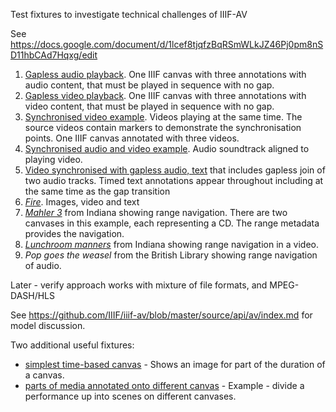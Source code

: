 Test fixtures to investigate technical challenges of IIIF-AV

See https://docs.google.com/document/d/1lcef8tjqfzBqRSmWLkJZ46Pj0pm8nSD11hbCAd7Hqxg/edit

1.	[Gapless audio playback](bl/01_gapless_audio.json). One IIIF canvas with three annotations with audio content, that must be played in sequence with no gap.
2.	[Gapless video playback](bl/02_gapless_video.json). One IIIF canvas with three annotations with video content, that must be played in sequence with no gap.
3.	[Synchronised video example](bl/03_synchronised_video.json). Videos playing at the same time. The source videos contain markers to demonstrate the synchronisation points. One IIIF canvas annotated with three videos.
4.	[Synchronised audio and video example](bl/04_synchronised_av.json). Audio soundtrack aligned to playing video.
5.	[Video synchronised with gapless audio, text](bl/05_synchronised_av_text.json) that includes gapless join of two audio tracks. Timed text annotations appear throughout including at the same time as the gap transition
6.	[_Fire_](https://tomcrane.github.io/fire/manifest3.json). Images, video and text
7.	[_Mahler 3_](http://dlib.indiana.edu/iiif_av/mahler-symphony-3/mahler-symphony-3.json) from Indiana showing range navigation. There are two canvases in this example, each representing a CD. The range metadata provides the navigation.
8.	[_Lunchroom manners_](http://dlib.indiana.edu/iiif_av/lunchroom_manners/lunchroom_manners.json) from Indiana showing range navigation in a video.
9.	_Pop goes the weasel_ from the British Library showing range navigation of audio.

Later - verify approach works with mixture of file formats, and MPEG-DASH/HLS

See https://github.com/IIIF/iiif-av/blob/master/source/api/av/index.md for model discussion.

Two additional useful fixtures:

* [simplest time-based canvas](iiif/02.json) - Shows an image for part of the duration of a canvas.
* [parts of media annotated onto different canvas](iiif/16.json) - Example - divide a performance up into scenes on different canvases.

